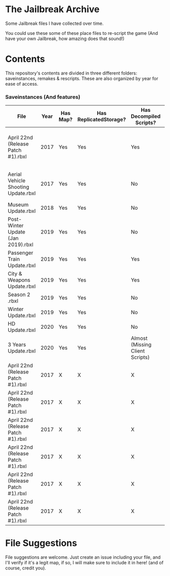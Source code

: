 # **The Jailbreak Archive**
Some Jailbreak files I have collected over time.

You could use these some of these place files to re-script the game (And have your own Jailbreak, how amazing does that sound!)

# **Contents**

This repository's contents are divided in three different folders: saveinstances, remakes & rescripts. These are also organized by year for ease of access.

### **Saveinstances (And features)**

| File                                   | Year          | Has Map? | Has ReplicatedStorage? | Has Decompiled Scripts? | Notes    | Credits |
| ---------------------------------------| ------------- | -------- | ---------------------- | ----------------------- | -------- | ------- |
| April 22nd (Release Patch #1).rbxl     | 2017          |  Yes     | Yes                    | Yes                     | Everything is on a folder named "game" on Workspace | Unknown |
| Aerial Vehicle Shooting Update.rbxl    | 2017          |  Yes     | Yes                    | No                      | Fixed by @fged, originally had broken meshes        | Unknown |
| Museum Update.rbxl                     | 2018          |  Yes     | Yes                    | No                      | N/A      | Unknown |
| Post-Winter Update (Jan 2019).rbxl     | 2019          |  Yes     | Yes                    | No                      | N/A      | Unknown |
| Passenger Train Update.rbxl            | 2019          |  Yes     | Yes                    | Yes                     | N/A      | Unknown |
| City & Weapons Update.rbxl             | 2019          |  Yes     | Yes                    | Yes                     | N/A      | Unknown |
| Season 2 .rbxl                         | 2019          |  Yes     | Yes                    | No                      | N/A      | Unknown |
| Winter Update.rbxl                     | 2019          |  Yes     | Yes                    | No                      | N/A      | Unknown |
| HD Update.rbxl                         | 2020          |  Yes     | Yes                    | No                      | N/A      | Unknown |
| 3 Years Update.rbxl     | 2020          |  Yes       | Yes                | Almost (Missing Client Scripts)          |          |         |
| April 22nd (Release Patch #1).rbxl     | 2017          |  X       | X                | X          |          |         |
| April 22nd (Release Patch #1).rbxl     | 2017          |  X       | X                | X          |          |         |
| April 22nd (Release Patch #1).rbxl     | 2017          |  X       | X                | X          |          |         |
| April 22nd (Release Patch #1).rbxl     | 2017          |  X       | X                | X          |          |         |
| April 22nd (Release Patch #1).rbxl     | 2017          |  X       | X                | X          |          |         |
| April 22nd (Release Patch #1).rbxl     | 2017          |  X       | X                | X          |          |         |

# **File Suggestions**
File suggestions are welcome. Just create an issue including your file, and I'll verify if it's a legit map, if so, I will make sure to include it in here! (and of course, credit you).

